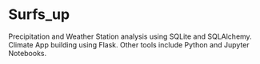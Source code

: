 # Surfs_up
Precipitation and Weather Station analysis using SQLite and SQLAlchemy. Climate App building using Flask. Other tools include Python and Jupyter Notebooks.
